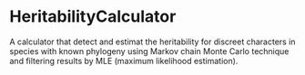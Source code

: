 # HeritabilityCalculator
A calculator that detect and estimat the heritability for discreet characters in species with known phylogeny using Markov chain Monte Carlo technique and filtering results by MLE (maximum likelihood estimation).
